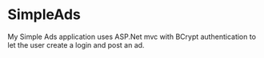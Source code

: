 # SimpleAds
My Simple Ads application uses ASP.Net mvc with BCrypt authentication to let the user create a login and post an ad.
